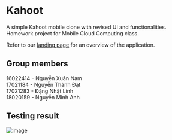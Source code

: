 # Kahoot
A simple Kahoot mobile clone with revised UI and functionalities.  
Homework project for Mobile Cloud Computing class.

Refer to our [landing page](https://minhanh312.github.io/Kahoot/) for an overview of the application.

## Group members
16022414 - Nguyễn Xuân Nam  
17021184 - Nguyễn Thành Đạt  
17021283 - Đặng Nhật Linh  
18020159 - Nguyễn Minh Anh  

## Testing result
![image](https://user-images.githubusercontent.com/43447012/117179136-065cac80-adfd-11eb-9d73-7053136aa9f5.png)
